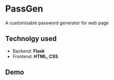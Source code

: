 # PassGen
A customisable password generator for web page
## Technolgy used
- Backend: **Flask**
- Frontend: **HTML, CSS**
## Demo
